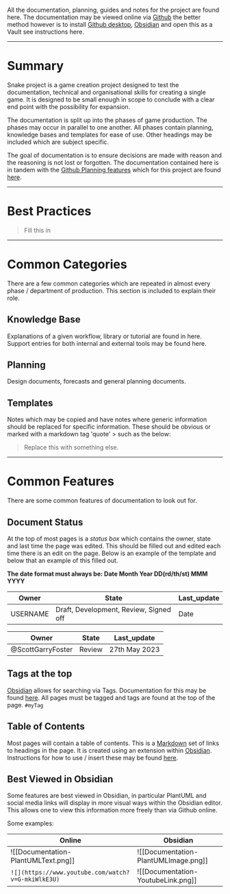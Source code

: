 All the documentation, planning, guides and notes for the project are found here. The documentation may be viewed online via [Github](https://github.com/ScottGarryFoster/PROJECT-Snake/blob/main/SnakeGameDocumentation) the better method however is to install [Github desktop](https://desktop.github.com/), [Obsidian](https://obsidian.md/) and open this as a Vault see instructions here.

---
# Summary
Snake project is a game creation project designed to test the documentation, technical and organisational skills for creating a single game. It is designed to be small enough in scope to conclude with a clear end point with the possibility for expansion.

The documentation is split up into the phases of game production. The phases may occur in parallel to one another. All phases contain planning, knowledge bases and templates for ease of use. Other headings may be included which are subject specific.

The goal of documentation is to ensure decisions are made with reason and the reasoning is not lost or forgotten. The documentation contained here is in tandem with the [Github Planning features](https://github.com/features/issues) which for this project are found [here](https://github.com/ScottGarryFoster/PROJECT-Snake/projects?query=is%3Aopen).

---
# Best Practices
> Fill this in

---
# Common Categories
There are a few common categories which are repeated in almost every phase / department of production. This section is included to explain their role.

## Knowledge Base
Explanations of a given workflow, library or tutorial are found in here. Support entries for both internal and external tools may be found here.

## Planning
Design documents, forecasts and general planning documents.

## Templates
Notes which may be copied and have notes where generic information should be replaced for specific information. These should be obvious or marked with a markdown tag 'quote' > such as the below:
>Replace this with something else.

---
# Common Features
There are some common features of documentation to look out for.

## Document Status
At the top of most pages is a *status box* which contains the owner, state and last time the page was edited. This should be filled out and edited each time there is an edit on the page. Below is an example of the template and below that an example of this filled out.

**The date format must always be: Date Month Year DD(rd/th/st) MMM YYYY**

|Owner|State|Last_update|
|--|--|--|
|USERNAME|Draft, Development, Review, Signed off|Date|

|Owner|State|Last_update|
|--|--|--|
|@ScottGarryFoster|Review|27th May 2023|

## Tags at the top
[Obsidian](https://obsidian.md/) allows for searching via Tags. Documentation for this may be found [here](https://help.obsidian.md/Editing+and+formatting/Tags). All pages must be tagged and tags are found at the top of the page.
`#myTag`

## Table of Contents
Most pages will contain a table of contents. This is a [Markdown](https://www.markdownguide.org/cheat-sheet/) set of links to headings in the page. It is created using an extension within [Obsidian](https://obsidian.md/). Instructions for how to use / insert these may be found [here](obsidian://open?vault=SnakeGameDocumentation&file=1.%20Documentation%2FKnowledge%20Base%2FObsidian). 

## Best Viewed in Obsidian
Some features are best viewed in Obsidian, in particular PlantUML and social media links will display in more visual ways within the Obsidian editor. This allows one to view this information more freely than via Github online.

Some examples:

|Online|Obsidian|
|---|---|
| ![[Documentation-PlantUMLText.png]] | ![[Documentation-PlantUMLImage.png]]|
|`![](https://www.youtube.com/watch?v=G-mkiWlkE3U)`| ![[Documentation-YoutubeLink.png]] |
